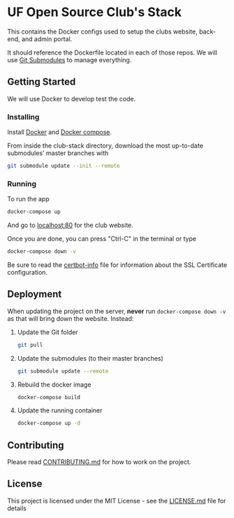 # UF Open Source Club's Stack

This contains the Docker configs used to setup the clubs website, back-end, and admin portal. 

It should reference the Dockerfile located in each of those repos. We will use [Git Submodules](https://blog.github.com/2016-02-01-working-with-submodules/) to manage everything.

## Getting Started

We will use Docker to develop test the code.

### Installing

Install [Docker](https://docs.docker.com/install/linux/docker-ce/ubuntu/) and [Docker compose](https://docs.docker.com/compose/install/).

From inside the club-stack directory, download the most up-to-date submodules' master branches with

```bash
git submodule update --init --remote
```

### Running

To run the app

```bash
docker-compose up
```

And go to [localhost:80](http://localhost:80/) for the club website.

Once you are done, you can press "Ctrl-C" in the terminal or type

```bash
docker-compose down -v
```

Be sure to read the [certbot-info](nginx/certbot-info.md) file for information about the SSL Certificate configuration.

## Deployment

When updating the project on the server, **never** run `docker-compose down -v` as that will bring down the website. Instead:

1. Update the Git folder
    ```bash
    git pull
    ```
2. Update the submodules (to their master branches)
    ```bash
    git submodule update --remote
    ```
3. Rebuild the docker image
    ```bash
    docker-compose build
    ```
4. Update the running container
    ```bash
    docker-compose up -d
    ```

## Contributing

Please read [CONTRIBUTING.md](CONTRIBUTING.md) for how to work on the project.

## License

This project is licensed under the MIT License - see the [LICENSE.md](LICENSE.md) file for details
